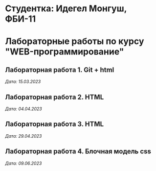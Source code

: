 # Студентка: Идегел Монгуш, ФБИ-11

# Лабораторные работы по курсу "WEB-программирование"

## Лабораторная работа 1. Git + html

*Дата: 15.03.2023*

## Лабораторная работа 2. HTML

*Дата: 04.04.2023*

## Лабораторная работа 3. HTML

*Дата: 29.04.2023*

## Лабораторная работа 4. Блочная модель css

*Дата: 09.06.2023*
